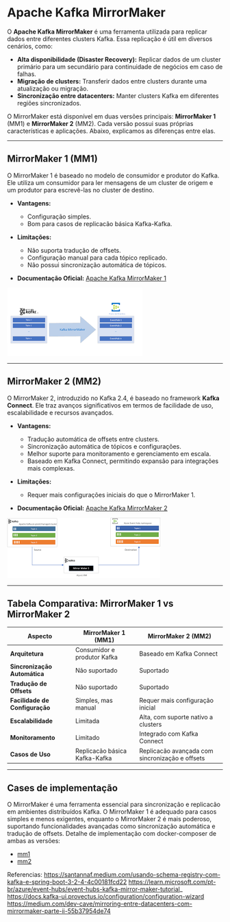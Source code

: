 # Apache Kafka MirrorMaker

O **Apache Kafka MirrorMaker** é uma ferramenta utilizada para replicar dados entre diferentes clusters Kafka. Essa replicação é útil em diversos cenários, como:

- **Alta disponibilidade (Disaster Recovery):** Replicar dados de um cluster primário para um secundário para continuidade de negócios em caso de falhas.
- **Migração de clusters:** Transferir dados entre clusters durante uma atualização ou migração.
- **Sincronização entre datacenters:** Manter clusters Kafka em diferentes regiões sincronizados.

O MirrorMaker está disponível em duas versões principais: **MirrorMaker 1** (MM1) e **MirrorMaker 2** (MM2). Cada versão possui suas próprias características e aplicações. Abaixo, explicamos as diferenças entre elas.

---

## **MirrorMaker 1 (MM1)**

O MirrorMaker 1 é baseado no modelo de consumidor e produtor do Kafka. Ele utiliza um consumidor para ler mensagens de um cluster de origem e um produtor para escrevê-las no cluster de destino.

- **Vantagens:**
    - Configuração simples.
    - Bom para casos de replicacão básica Kafka-Kafka.
- **Limitações:**
    - Não suporta tradução de offsets.
    - Configuração manual para cada tópico replicado.
    - Não possui sincronização automática de tópicos.

- **Documentação Oficial:** [Apache Kafka MirrorMaker 1](https://kafka.apache.org/documentation/#georeplication)


![mirror_maker_1.png](assets/mirror_maker_1.png)

---


## **MirrorMaker 2 (MM2)**

O MirrorMaker 2, introduzido no Kafka 2.4, é baseado no framework **Kafka Connect**. Ele traz avanços significativos em termos de facilidade de uso, escalabilidade e recursos avançados.

- **Vantagens:**
    - Tradução automática de offsets entre clusters.
    - Sincronização automática de tópicos e configurações.
    - Melhor suporte para monitoramento e gerenciamento em escala.
    - Baseado em Kafka Connect, permitindo expansão para integrações mais complexas.
- **Limitações:**
    - Requer mais configurações iniciais do que o MirrorMaker 1.

- **Documentação Oficial:** [Apache Kafka MirrorMaker 2](https://kafka.apache.org/documentation/#mirrormaker-2)

![mirror_maker_2.png](assets/mirror_maker_2.png)

---

## **Tabela Comparativa: MirrorMaker 1 vs MirrorMaker 2**

| **Aspecto**                 | **MirrorMaker 1 (MM1)**                  | **MirrorMaker 2 (MM2)**                  |
|-----------------------------|-------------------------------------------|-------------------------------------------|
| **Arquitetura**             | Consumidor e produtor Kafka              | Baseado em Kafka Connect                 |
| **Sincronização Automática** | Não suportado                          | Suportado                                |
| **Tradução de Offsets**     | Não suportado                          | Suportado                                |
| **Facilidade de Configuração** | Simples, mas manual                     | Requer mais configuração inicial        |
| **Escalabilidade**          | Limitada                                | Alta, com suporte nativo a clusters      |
| **Monitoramento**           | Limitado                                | Integrado com Kafka Connect              |
| **Casos de Uso**            | Replicacão básica Kafka-Kafka            | Replicacão avançada com sincronização e offsets |

---

## **Cases de implementação**


O MirrorMaker é uma ferramenta essencial para sincronização e replicacão em ambientes distribuídos Kafka. O MirrorMaker 1 é adequado para casos simples e menos exigentes, enquanto o MirrorMaker 2 é mais poderoso, suportando funcionalidades avançadas como sincronização automática e tradução de offsets.
Detalhe de implementação com docker-composer de ambas as versões:

- [mm1](mm1)
- [mm2](mm2)


Referencias:
https://santannaf.medium.com/usando-schema-registry-com-kafka-e-spring-boot-3-2-4-4c00181fcd22
https://learn.microsoft.com/pt-br/azure/event-hubs/event-hubs-kafka-mirror-maker-tutorial_
https://docs.kafka-ui.provectus.io/configuration/configuration-wizard
https://medium.com/dev-cave/mirroring-entre-datacenters-com-mirrormaker-parte-ii-55b37954de74